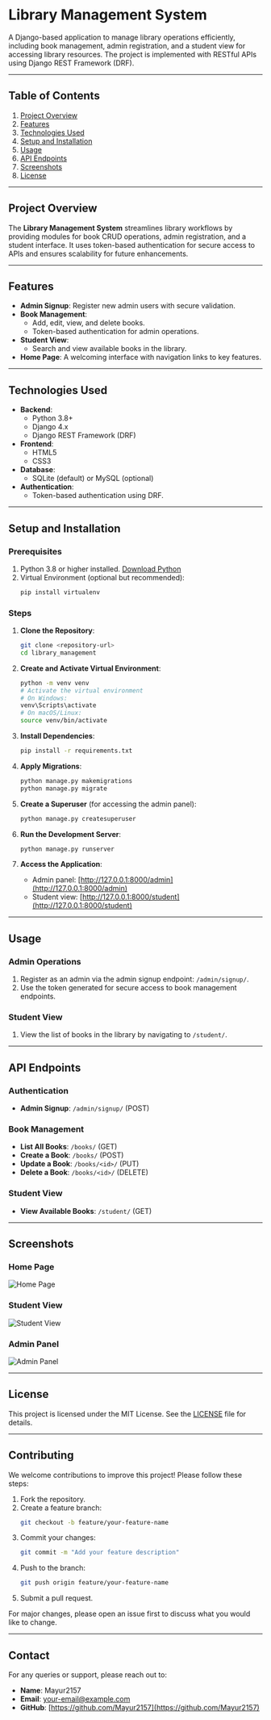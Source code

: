 # Library Management System

A Django-based application to manage library operations efficiently, including book management, admin registration, and a student view for accessing library resources. The project is implemented with RESTful APIs using Django REST Framework (DRF).

---

## Table of Contents
1. [Project Overview](#project-overview)
2. [Features](#features)
3. [Technologies Used](#technologies-used)
4. [Setup and Installation](#setup-and-installation)
5. [Usage](#usage)
6. [API Endpoints](#api-endpoints)
7. [Screenshots](#screenshots)
8. [License](#license)

---

## Project Overview

The **Library Management System** streamlines library workflows by providing modules for book CRUD operations, admin registration, and a student interface. It uses token-based authentication for secure access to APIs and ensures scalability for future enhancements.

---

## Features

- **Admin Signup**: Register new admin users with secure validation.
- **Book Management**:
  - Add, edit, view, and delete books.
  - Token-based authentication for admin operations.
- **Student View**:
  - Search and view available books in the library.
- **Home Page**: A welcoming interface with navigation links to key features.

---

## Technologies Used

- **Backend**:
  - Python 3.8+
  - Django 4.x
  - Django REST Framework (DRF)
- **Frontend**:
  - HTML5
  - CSS3
- **Database**:
  - SQLite (default) or MySQL (optional)
- **Authentication**:
  - Token-based authentication using DRF.

---

## Setup and Installation

### Prerequisites
1. Python 3.8 or higher installed. [Download Python](https://www.python.org/downloads/)
2. Virtual Environment (optional but recommended):
   ```bash
   pip install virtualenv
   ```

### Steps
1. **Clone the Repository**:
   ```bash
   git clone <repository-url>
   cd library_management
   ```

2. **Create and Activate Virtual Environment**:
   ```bash
   python -m venv venv
   # Activate the virtual environment
   # On Windows:
   venv\Scripts\activate
   # On macOS/Linux:
   source venv/bin/activate
   ```

3. **Install Dependencies**:
   ```bash
   pip install -r requirements.txt
   ```

4. **Apply Migrations**:
   ```bash
   python manage.py makemigrations
   python manage.py migrate
   ```

5. **Create a Superuser** (for accessing the admin panel):
   ```bash
   python manage.py createsuperuser
   ```

6. **Run the Development Server**:
   ```bash
   python manage.py runserver
   ```

7. **Access the Application**:
   - Admin panel: [http://127.0.0.1:8000/admin](http://127.0.0.1:8000/admin)
   - Student view: [http://127.0.0.1:8000/student](http://127.0.0.1:8000/student)

---

## Usage

### Admin Operations
1. Register as an admin via the admin signup endpoint: `/admin/signup/`.
2. Use the token generated for secure access to book management endpoints.

### Student View
1. View the list of books in the library by navigating to `/student/`.

---

## API Endpoints

### Authentication
- **Admin Signup**: `/admin/signup/` (POST)

### Book Management
- **List All Books**: `/books/` (GET)
- **Create a Book**: `/books/` (POST)
- **Update a Book**: `/books/<id>/` (PUT)
- **Delete a Book**: `/books/<id>/` (DELETE)

### Student View
- **View Available Books**: `/student/` (GET)

---

## Screenshots

### Home Page
![Home Page](screenshots/home_page.png)

### Student View
![Student View](screenshots/student_view.png)

### Admin Panel
![Admin Panel](screenshots/admin_panel.png)

---

## License

This project is licensed under the MIT License. See the [LICENSE](LICENSE) file for details.

---

## Contributing

We welcome contributions to improve this project! Please follow these steps:
1. Fork the repository.
2. Create a feature branch:
   ```bash
   git checkout -b feature/your-feature-name
   ```
3. Commit your changes:
   ```bash
   git commit -m "Add your feature description"
   ```
4. Push to the branch:
   ```bash
   git push origin feature/your-feature-name
   ```
5. Submit a pull request.

For major changes, please open an issue first to discuss what you would like to change.

---

## Contact

For any queries or support, please reach out to:

- **Name**: Mayur2157
- **Email**: [your-email@example.com](mailto:your-email@example.com)
- **GitHub**: [https://github.com/Mayur2157](https://github.com/Mayur2157)